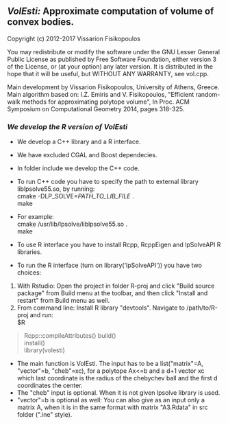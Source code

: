 ## *VolEsti:* Approximate computation of volume of convex bodies.

Copyright (c) 2012-2017 Vissarion Fisikopoulos

You may redistribute or modify the software under the GNU Lesser General Public License as published by Free Software Foundation, either version 3 of the License, or (at your option) any later version. It is distributed in the hope that it will be useful, but WITHOUT ANY WARRANTY, see vol.cpp.

Main development by Vissarion Fisikopoulos, University of Athens, Greece.
Main algorithm based on: I.Z. Emiris and V. Fisikopoulos, "Efficient random-walk methods for approximating polytope volume", In Proc. ACM Symposium on Computational Geometry 2014, pages 318-325.

### *We develop the R version of VolEsti*  

* We develop a C++ library and a R interface.
* We have excluded CGAL and Boost dependecies.
* In folder include we develop the C++ code.
* To run C++ code you have to specify the path to external library liblpsolve55.so, by running:  
cmake -DLP_SOLVE=_PATH_TO_LIB_FILE_ .  
make
* For example:  
cmake /usr/lib/lpsolve/liblpsolve55.so .  
make  

* To use R interface you have to install Rcpp, RcppEigen and lpSolveAPI R libraries.
* To run the R interface (turn on library('lpSolveAPI')) you have two choices:  
1. With Rstudio: Open the project in folder R-proj and click "Build source package" from Build menu at the toolbar, and then click "Install and restart" from Build menu as well.  
2. From command line: Install R library "devtools". Navigate to /path/to/R-proj and run:  
$R  
>Rcpp::compileAttributes()
>build()  
>install()  
>library(volesti)  
* The main function is VolEsti. The input has to be a list("matrix"=A, "vector"=b, "cheb"=xc), for a polytope Ax<=b and a d+1 vector xc which last coordinate is the radius of the chebychev ball and the first d coordinates the center.
* The "cheb" input is optional. When it is not given lpsolve library is used.  
* "vector"=b is optional as well: You can also give as an input only a matrix A, when it is in the same format with matrix "A3.Rdata" in src folder (".ine" style).


